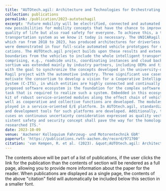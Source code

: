```yaml
---
title: "AUTOtech.agil: Architecture and Technologies for Orchestrating Automotive Agility"
collection: publications
permalink: /publication/2023-autotechagil
excerpt: 'Future mobility will be electrified, connected and automated. This opens completely
new possibilities for mobility concepts that have the chance to improve not only the
quality of life but also road safety for everyone. To achieve this, a transformation of the
transportation system as we know it today is necessary. The UNICARagil project,
which ran from 2018 to 2023, has produced architectures for driverless vehicles that
were demonstrated in four full-scale automated vehicle prototypes for different appli-
cations. The AUTOtech.agil project builds upon these results and extends the system
boundaries from the vehicles to include the whole intelligent transport system (ITS)
comprising, e.g., roadside units, coordinating instances and cloud backends. The con-
sortium was extended mainly by industry partners, including OEMs and tier 1 suppliers
with the goal to synchronize the concepts developed in the university-driven UNICA-
Ragil project with the automotive industry. Three significant use cases of future mobility
motivate the consortium to develop a vision for a Cooperative Intelligent Transport
System (C-ITS), in which entities are highly connected and continually learning. The
proposed software ecosystem is the foundation for the complex software engineering
task that is required to realize such a system. Embedded in this ecosystem, a modular
kit of robust service-oriented modules along the effect chain of vehicle automation as
well as cooperative and collective functions are developed. The modules shall be de-
ployed in a service-oriented E/E platform. In AUTOtech.agil, standardized interfaces
and development tools for such platforms are developed. Additionally, the project fo-
cuses on continuous uncertainty consideration expressed as quality vectors. A con-
sistent safety and security concept shall pave the way for the homologation of the
researched ITS.'
date: 2023-10-09 
venue: 'Aachener Kolloquium Fahrzeug- und Motorentechnik GbR'
paperurl: 'https://publications.rwth-aachen.de/record/971700'
citation: 'van Kempen, R. et al. (2023). &quot;AUTOtech.agil: Architecture and Technologies for Orchestrating Automotive Agility.&quot; <i>32nd Aachen Colloquium Sustainable Mobility 2023</i>.'
---
```


The contents above will be part of a list of publications, if the user clicks the link for the publication than the contents of section will be rendered as a full page, allowing you to provide more information about the paper for the reader. When publications are displayed as a single page, the contents of the above "citation" field will automatically be included below this section in a smaller font.